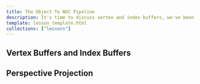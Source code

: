 ```yaml
---
title: The Object To NDC Pipeline
description: It's time to discuss vertex and index buffers, we've been able to get by without them until now, but if we want to draw models, it's the most straight forward way. We'll also need to cover depth so that we don't render objects triangles farther away from the camera on top of triangles closer to the camera.
template: lesson_template.html
collections: ["lessons"]
---
```


## Vertex Buffers and Index Buffers


## Perspective Projection